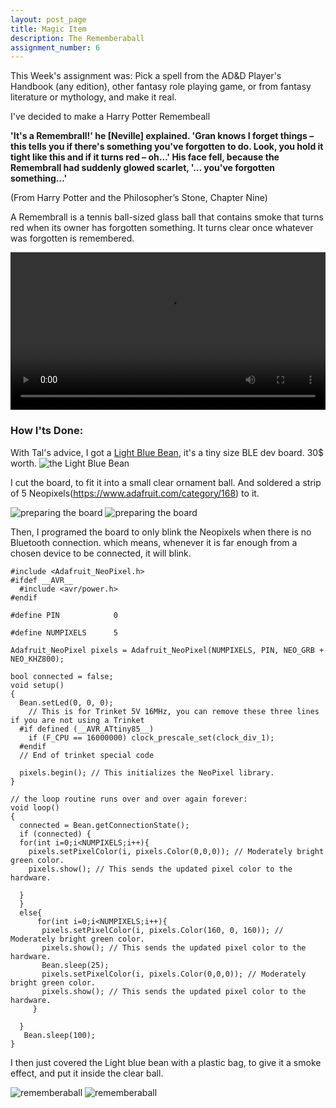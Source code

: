 ```yaml
---
layout: post_page
title: Magic Item
description: The Rememberaball
assignment_number: 6
---
```


This Week's assignment was: Pick a spell from the AD&D Player's Handbook (any edition), other fantasy role playing game, or from fantasy literature or mythology, and make it real.

I've decided to make a Harry Potter Remembeall  

**'It's a Remembrall!' he [Neville] explained. 'Gran knows I forget things – this tells you if there's something you've forgotten to do. Look, you hold it tight like this and if it turns red – oh…' His face fell, because the Remembrall had suddenly glowed scarlet, '… you've forgotten something…'**  

(From Harry Potter and the Philosopher’s Stone, Chapter Nine)
  

A Remembrall is a tennis ball-sized glass ball that contains smoke that turns red when its owner has forgotten something. It turns clear once whatever was forgotten is remembered.

<div align="center">
<video width="100%" controls>
  <source src="{{site.baseurl}}/img/rememberaball/Rememberaball.mov" type="video/mov">
  <source src="{{site.baseurl}}/img/rememberaball/Rememberaball.mp4" type="video/mp4">
Your browser does not support the video tag.
</video>
</div>
  
  

### How I'ts Done:  


With Tal's advice, I got a [Light Blue Bean](https://punchthrough.com/bean), it's a tiny size BLE dev board. 30$ worth.
![the Light Blue Bean]({{site.baseurl}}/img/rememberaball/light_blue_bean.png)

I cut the board, to fit it into a small clear ornament ball.
And soldered a strip of 5 Neopixels(https://www.adafruit.com/category/168) to it.

![preparing the board]({{site.baseurl}}/img/rememberaball/bean_cut.jpg)  ![preparing the board]({{site.baseurl}}/img/rememberaball/bean_neopixels.jpg)

Then, I programed the board to only blink the Neopixels when there is no Bluetooth connection. which means, whenever it is far enough from a chosen device to be connected, it will blink.

```
#include <Adafruit_NeoPixel.h>
#ifdef __AVR__
  #include <avr/power.h>
#endif

#define PIN            0

#define NUMPIXELS      5

Adafruit_NeoPixel pixels = Adafruit_NeoPixel(NUMPIXELS, PIN, NEO_GRB + NEO_KHZ800);

bool connected = false;
void setup() 
{
  Bean.setLed(0, 0, 0);
    // This is for Trinket 5V 16MHz, you can remove these three lines if you are not using a Trinket
  #if defined (__AVR_ATtiny85__)
    if (F_CPU == 16000000) clock_prescale_set(clock_div_1);
  #endif
  // End of trinket special code

  pixels.begin(); // This initializes the NeoPixel library.
}

// the loop routine runs over and over again forever:
void loop() 
{
  connected = Bean.getConnectionState();
  if (connected) {
  for(int i=0;i<NUMPIXELS;i++){
    pixels.setPixelColor(i, pixels.Color(0,0,0)); // Moderately bright green color.
    pixels.show(); // This sends the updated pixel color to the hardware. 

  }
  }
  else{
      for(int i=0;i<NUMPIXELS;i++){
       pixels.setPixelColor(i, pixels.Color(160, 0, 160)); // Moderately bright green color.
       pixels.show(); // This sends the updated pixel color to the hardware.
       Bean.sleep(25);
       pixels.setPixelColor(i, pixels.Color(0,0,0)); // Moderately bright green color.
       pixels.show(); // This sends the updated pixel color to the hardware. 
     }
    
  }
   Bean.sleep(100);  
}
```

I then just covered the Light blue bean with a plastic bag, to give it a smoke effect, and put it inside the clear ball.

![rememberaball]({{site.baseurl}}/img/rememberaball/ball.jpg)
![rememberaball]({{site.baseurl}}/img/rememberaball/remeberaball.jpg)
